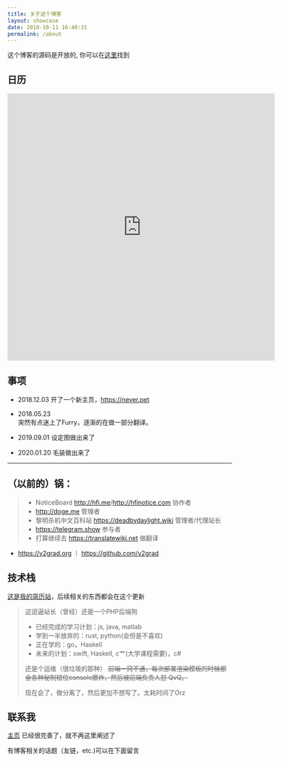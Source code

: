 ```yaml
---
title: 关于这个博客
layout: showcase
date: 2018-10-11 16:40:31
permalink: /about
---
```


这个博客的源码是开放的, 你可以在[这里](github.com/homeofnever/blog)找到


## 日历

<iframe src="https://calendar.google.com/calendar/embed?height=600&amp;wkst=2&amp;bgcolor=%23ffffff&amp;ctz=America%2FNew_York&amp;src=bHVveGluaGFvNzdAZ21haWwuY29t&amp;src=emguY2hpbmEjaG9saWRheUBncm91cC52LmNhbGVuZGFyLmdvb2dsZS5jb20&amp;src=emgtY24udXNhI2hvbGlkYXlAZ3JvdXAudi5jYWxlbmRhci5nb29nbGUuY29t&amp;color=%23039BE5&amp;color=%237986CB&amp;color=%230B8043&amp;title&amp;mode=WEEK" style="border-width:0" width="600" height="600" frameborder="0" scrolling="no"></iframe>

## 事项

- 2018.12.03
开了一个新主页，https://never.pet

- 2018.05.23   
突然有点迷上了Furry，逐渐的在做一部分翻译。


- 2019.09.01
设定图做出来了

<Tweet id="1162786240371937280"/>

- 2020.01.20 
毛装做出来了

<Tweet id="1218216503138451457"/>


---

## （以前的）锅：

> - NoticeBoard <a href="http://hfi.me">http://hfi.me</a>/<a href="http://hfinotice.com">http://hfinotice.com</a> 协作者
> - <a href="http://doge.me">http://doge.me</a> 管理者
> - 黎明杀机中文百科站 <a href="https://deadbydaylight.wiki">https://deadbydaylight.wiki</a> 管理者/代理站长
> - https://telegram.show 参与者
> - 打算继续去 https://translatewiki.net 做翻译
- https://v2grad.org ｜ https://github.com/v2grad

## 技术栈

[这是我的简历站](https://xinhao.lu)，后续相关的东西都会在这个更新

> 这逗逼站长（曾经）还是一个PHP后端狗
> - 已经完成的学习计划：js, java, matlab
>  - 学到一半放弃的：rust, python(会但是不喜欢)
>  - 正在学的：go，Haskell
>  - 未来的计划：swift, Haskell, c艹(大学课程需要)，c#
> 
>  还是个运维（很垃圾的那种）
>~~前端一窍不通，每次部署渲染模板的时候都会各种秘制错位console爆炸，然后被前端负责人怼 QvQ。~~
>
> 现在会了，做分离了，然后更加不想写了。太耗时间了Orz

## 联系我

[主页](https://never.pet) 已经很完善了，就不再这里阐述了

有博客相关的话题（友链，etc.)可以在下面留言

<script>
import { Tweet } from 'vue-tweet-embed'

export default {
    components: {
        Tweet
    }
}
</script>
